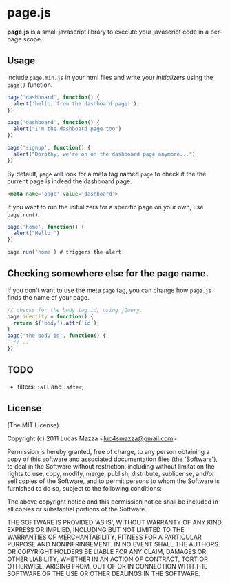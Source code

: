 # page.js

**page.js** is a small javascript library to execute your javascript code in a per-page scope.


## Usage

include `page.min.js` in your html files and write your *initializers* using the `page()` function.

```javascript
page('dashboard', function() {
  alert('hello, from the dashboard page!');
})

page('dashboard', function() {
  alert("I'm the dashboard page too")
})

page('signup', function() {
  alert("Dorothy, we're on on the dashboard page anymore...")
})

```

By default, `page` will look for a meta tag named `page` to check if the the current page is indeed the dashboard page.

```html
<meta name='page' value='dashboard'>
```

If you want to run the initializers for a specific page on your own, use `page.run()`:

```javascript
page('home', function() {
  alert("Hello!")
})

page.run('home') # triggers the alert.
```

## Checking somewhere else for the page name.

If you don't want to use the meta `page` tag, you can change how `page.js` finds the name of your page.

```javascript
// checks for the body tag id, using jQuery.
page.identify = function() {
  return $('body').attr('id');
}
page('the-body-id', function() {
  //...
})
```

## TODO

* filters: `:all` and `:after`;

## License

(The MIT License)

Copyright (c) 2011 Lucas Mazza &lt;luc4smazza@gmail.com&gt;

Permission is hereby granted, free of charge, to any person obtaining
a copy of this software and associated documentation files (the
'Software'), to deal in the Software without restriction, including
without limitation the rights to use, copy, modify, merge, publish,
distribute, sublicense, and/or sell copies of the Software, and to
permit persons to whom the Software is furnished to do so, subject to
the following conditions:

The above copyright notice and this permission notice shall be
included in all copies or substantial portions of the Software.

THE SOFTWARE IS PROVIDED 'AS IS', WITHOUT WARRANTY OF ANY KIND,
EXPRESS OR IMPLIED, INCLUDING BUT NOT LIMITED TO THE WARRANTIES OF
MERCHANTABILITY, FITNESS FOR A PARTICULAR PURPOSE AND NONINFRINGEMENT.
IN NO EVENT SHALL THE AUTHORS OR COPYRIGHT HOLDERS BE LIABLE FOR ANY
CLAIM, DAMAGES OR OTHER LIABILITY, WHETHER IN AN ACTION OF CONTRACT,
TORT OR OTHERWISE, ARISING FROM, OUT OF OR IN CONNECTION WITH THE
SOFTWARE OR THE USE OR OTHER DEALINGS IN THE SOFTWARE.